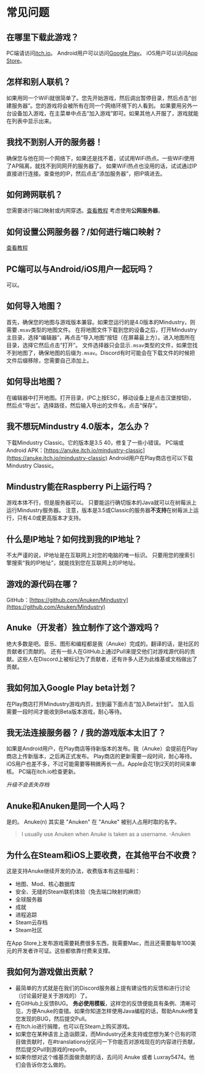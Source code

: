 # 常见问题

## 在哪里下载此游戏？

PC端请访问[itch.io](https://anuke.itch.io/mindustry)。
Android用户可以访问[Google Play](https://play.google.com/store/apps/details?id=io.anuke.mindustry)。
iOS用户可以访问[App Store](https://apps.apple.com/us/app/mindustry/id1385258906?ign-mpt=uo%3D8)。


## 怎样和别人联机？

如果用同一个WiFi就很简单了。您先开始游戏，然后调出暂停目录，然后点击“创建服务器”。您的游戏将会被所有在同一个网络环境下的人看到。
如果要用另外一台设备加入游戏，在主菜单中点击“加入游戏”即可。如果其他人开服了，游戏就能在列表中显示出来。


## 我找不到别人开的服务器！

确保您与他在同一个网络下，如果还是找不着，试试用WiFi热点。一些WiFi使用了AP隔离，就找不到同网开的服务器了。
如果WiFi热点也没用的话，试试通过IP直接进行连接。查查他的IP，然后点击“添加服务器”，把IP填进去。


## 如何跨网联机？

您需要进行端口映射或内网穿透。[查看教程](https://mindustrygame.github.io/wiki/servers/)
考虑使用**公网服务器**。

## 如何设置公网服务器？/如何进行端口映射？

[查看教程](https://mindustrygame.github.io/wiki/servers/)


## PC端可以与Android/iOS用户一起玩吗？

可以。


## 如何导入地图？

首先，确保您的地图与游戏版本兼容。如果您运行的是4.0版本的Mindustry，则需要`.msav`类型的地图文件。
在将地图文件下载到您的设备之后，打开Mindustry主目录，选择“编辑器”，再点击“导入地图”按钮（在屏幕最上方）。进入地图所在目录，选择它然后点击“打开”。
文件选择器只会显示`.msav`类型的文件，如果您找不到地图了，确保地图的后缀为`.msav`。Discord有时可能会在下载文件的时候把文件后缀移除，您需要自己添加上。


## 如何导出地图？

在编辑器中打开地图。打开目录，(PC上按ESC，移动设备上是点击汉堡按钮)，然后点“导出”。选择路径，然后输入导出的文件名，点击“保存”。


## 我不想玩Mindustry 4.0版本，怎么办？

下载Mindustry Classic。它的版本是3.5 40，修复了一些小错误。
PC端或Android APK：[https://anuke.itch.io/mindustry-classic](https://anuke.itch.io/mindustry-classic)
Android用户在Play商店也可以下载Mindustry Classic。


## Mindustry能在Raspberry Pi上运行吗？

游戏本体不行，但是服务器可以。
只要能运行确切版本的Java就可以在树莓派上运行Mindustry服务器。
注意，版本是3.5或Classic的服务器**不支持**在树莓派上运行，只有4.0或更高版本才支持。


## 什么是IP地址？如何找到我的IP地址？

不太严谨的说，IP地址是在互联网上对您的电脑的唯一标识。
只要用您的搜索引擎搜索“我的IP地址”，就能找到您在互联网上的IP地址。


## 游戏的源代码在哪？

GitHub：[https://github.com/Anuken/Mindustry](https://github.com/Anuken/Mindustry)


## Anuke（开发者）独立制作了这个游戏吗？

绝大多数是吧。音乐、图形和编程都是我（Anuke）完成的。翻译的话，是社区的贡献者们贡献的。
还有一些人在GitHub上通过Pull来提交他们对游戏源代码的贡献。这些人在Discord上被标记为了贡献者，还有许多人还为此维基或文档做出了贡献。


## 我如何加入Google Play beta计划？

在Play商店打开Mindustry游戏内页，划到最下面点击“加入Beta计划”。
加入后需要一段时间才能收到Beta版本游戏，耐心等待。


## 我无法连接服务器？ / 我的游戏版本太旧了？

如果是Android用户，在Play商店等待新版本的发布。我（Anuke）会提前在Play商店上传新版本，之后再正式发布。
Play商店的更新需要一段时间，耐心等待。
iOS用户也差不多，不过可能需要等稍微再长一点。Apple会花1到2天的时间来审核。
PC端在itch.io检查更新。

*升级不会丢失存档*


## Anuke和Anuken是同一个人吗？

是的。 Anuke(n) 其实是 "Anuken" 在 "Anuke" 被别人占用时取的名字。

> I usually use Anuken when Anuke is taken as a username. -Anuken


## 为什么在Steam和iOS上要收费，在其他平台不收费？

这是支持Anuke继续开发的办法，收费版本有这些福利：

- 地图、Mod、核心数据库
- 安全、无缝的Steam联机体验（免去端口映射的麻烦）
- 全球服务器
- 成就
- 进程追踪
- Steam云存档
- Steam社区

在App Store上发布游戏需要耗费很多东西，我需要Mac，而且还需要每年100美元的开发者许可证。这些都依靠付费来支撑。


## 我如何为游戏做出贡献？

- 最简单的方式就是在我们的Discord服务器上提有建设性的反馈和进行讨论（讨论最好是关于游戏的）了。
- 在GitHub上反馈BUG。 **务必使用模板**，这样您的反馈便能具有条例、清晰可见，方便Anuke的查错。如果你知道怎样使用Java编程的话，帮助Anuke修复您发现的BUG，然后提交Pull。
- 在Itch.io进行捐赠，也可以在Steam上购买游戏。
- 如果您在某种语言上造诣颇深，而Mindustry还未支持或您想为某个已有的项目做贡献时，在#translations分区问一下你能否对游戏现在的内容进行贡献，然后提交Pull到游戏的repo中。
- 如果你想对这个维基页面做贡献的话，去问问 Anuke 或者 Luxray5474。他们会告诉你怎么做的。
